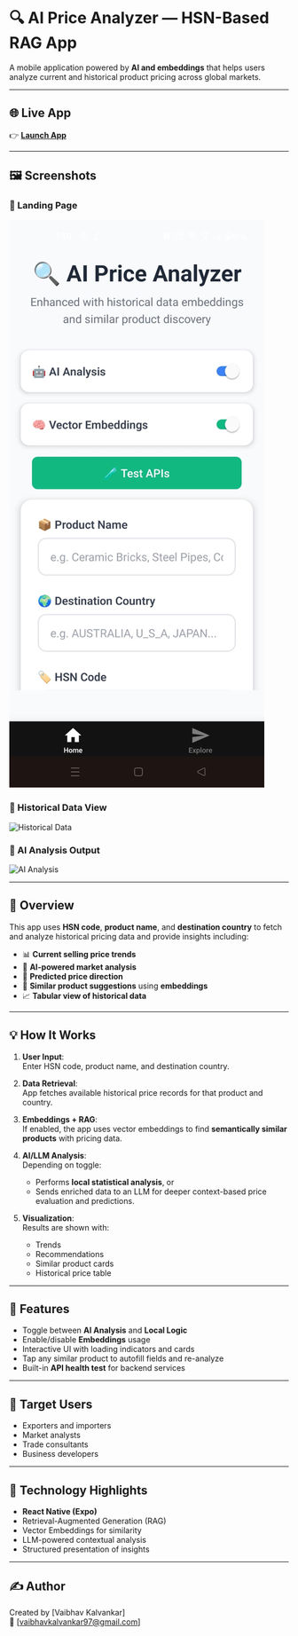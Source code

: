 # 🔍 AI Price Analyzer — HSN-Based RAG App

A mobile application powered by **AI and embeddings** that helps users analyze current and historical product pricing across global markets.

---

## 🌐 Live App

👉 [**Launch App**](https://expo.dev/accounts/vaibhavkalvankar/projects/ExpoDemo/builds/4b3e4b43-1a0d-40ea-8a0b-81d8cf8dd2bc)

---

## 🖼️ Screenshots

### 🔹 Landing Page
![Landing](assets/images/landing.jpg)

### 🔹 Historical Data View
![Historical Data](assets/images/historical_data.png)

### 🔹 AI Analysis Output
![AI Analysis](assets/images/analysis.png)

---

## 📌 Overview

This app uses **HSN code**, **product name**, and **destination country** to fetch and analyze historical pricing data and provide insights including:

- 📊 **Current selling price trends**
- 🤖 **AI-powered market analysis**
- 🔮 **Predicted price direction**
- 🧠 **Similar product suggestions** using **embeddings**
- 📈 **Tabular view of historical data**

---

## 💡 How It Works

1. **User Input**:  
   Enter HSN code, product name, and destination country.

2. **Data Retrieval**:  
   App fetches available historical price records for that product and country.

3. **Embeddings + RAG**:  
   If enabled, the app uses vector embeddings to find **semantically similar products** with pricing data.

4. **AI/LLM Analysis**:  
   Depending on toggle:
   - Performs **local statistical analysis**, or
   - Sends enriched data to an LLM for deeper context-based price evaluation and predictions.

5. **Visualization**:  
   Results are shown with:
   - Trends
   - Recommendations
   - Similar product cards
   - Historical price table

---

## 🔧 Features

- Toggle between **AI Analysis** and **Local Logic**
- Enable/disable **Embeddings** usage
- Interactive UI with loading indicators and cards
- Tap any similar product to autofill fields and re-analyze
- Built-in **API health test** for backend services

---

## 📱 Target Users

- Exporters and importers
- Market analysts
- Trade consultants
- Business developers

---

## 🧠 Technology Highlights

- **React Native (Expo)**
- Retrieval-Augmented Generation (RAG)
- Vector Embeddings for similarity
- LLM-powered contextual analysis
- Structured presentation of insights

---

## ✍️ Author

Created by [Vaibhav Kalvankar]  
📧 [vaibhavkalvankar97@gmail.com]
